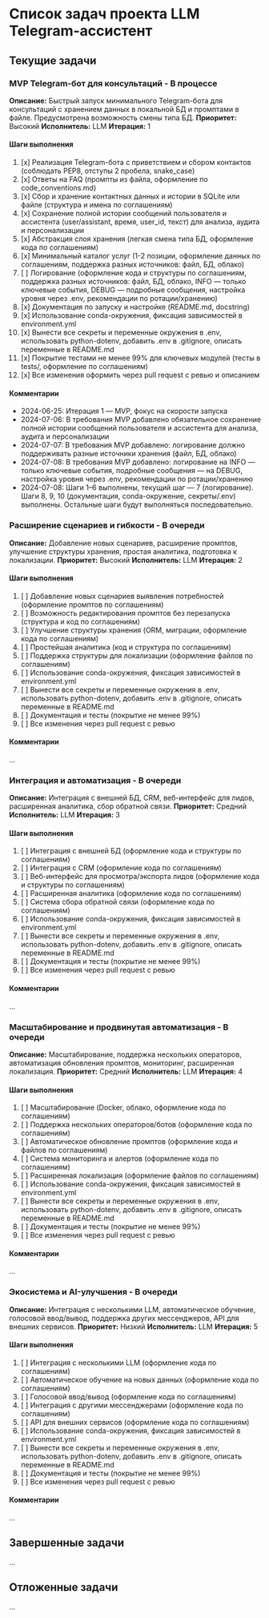 # Список задач проекта LLM Telegram-ассистент

## Текущие задачи

### MVP Telegram-бот для консультаций - В процессе
**Описание:** Быстрый запуск минимального Telegram-бота для консультаций с хранением данных в локальной БД и промптами в файле. Предусмотрена возможность смены типа БД.
**Приоритет:** Высокий
**Исполнитель:** LLM
**Итерация:** 1

#### Шаги выполнения
1. [x] Реализация Telegram-бота с приветствием и сбором контактов (соблюдать PEP8, отступы 2 пробела, snake_case)
2. [x] Ответы на FAQ (промпты из файла, оформление по code_conventions.md)
3. [x] Сбор и хранение контактных данных и истории в SQLite или файле (структура и имена по соглашениям)
4. [x] Сохранение полной истории сообщений пользователя и ассистента (user/assistant, время, user_id, текст) для анализа, аудита и персонализации
5. [x] Абстракция слоя хранения (легкая смена типа БД, оформление кода по соглашениям)
6. [x] Минимальный каталог услуг (1-2 позиции, оформление данных по соглашениям, поддержка разных источников: файл, БД, облако)
7. [ ] Логирование (оформление кода и структуры по соглашениям, поддержка разных источников: файл, БД, облако, INFO — только ключевые события, DEBUG — подробные сообщения, настройка уровня через .env, рекомендации по ротации/хранению)
8. [x] Документация по запуску и настройке (README.md, docstring)
9. [x] Использование conda-окружения, фиксация зависимостей в environment.yml
10. [x] Вынести все секреты и переменные окружения в .env, использовать python-dotenv, добавить .env в .gitignore, описать переменные в README.md
11. [x] Покрытие тестами не менее 99% для ключевых модулей (тесты в tests/, оформление по соглашениям)
12. [x] Все изменения оформить через pull request с ревью и описанием

#### Комментарии
- 2024-06-25: Итерация 1 — MVP, фокус на скорости запуска
- 2024-07-06: В требования MVP добавлено обязательное сохранение полной истории сообщений пользователя и ассистента для анализа, аудита и персонализации
- 2024-07-07: В требования MVP добавлено: логирование должно поддерживать разные источники хранения (файл, БД, облако)
- 2024-07-08: В требования MVP добавлено: логирование на INFO — только ключевые события, подробные сообщения — на DEBUG, настройка уровня через .env, рекомендации по ротации/хранению
- 2024-07-08: Шаги 1–6 выполнены, текущий шаг — 7 (логирование). Шаги 8, 9, 10 (документация, conda-окружение, секреты/.env) выполнены. Остальные шаги будут выполняться последовательно.

### Расширение сценариев и гибкости - В очереди
**Описание:** Добавление новых сценариев, расширение промптов, улучшение структуры хранения, простая аналитика, подготовка к локализации.
**Приоритет:** Высокий
**Исполнитель:** LLM
**Итерация:** 2

#### Шаги выполнения
1. [ ] Добавление новых сценариев выявления потребностей (оформление промптов по соглашениям)
2. [ ] Возможность редактирования промптов без перезапуска (структура и код по соглашениям)
3. [ ] Улучшение структуры хранения (ORM, миграции, оформление кода по соглашениям)
4. [ ] Простейшая аналитика (код и структура по соглашениям)
5. [ ] Поддержка структуры для локализации (оформление файлов по соглашениям)
6. [ ] Использование conda-окружения, фиксация зависимостей в environment.yml
7. [ ] Вынести все секреты и переменные окружения в .env, использовать python-dotenv, добавить .env в .gitignore, описать переменные в README.md
8. [ ] Документация и тесты (покрытие не менее 99%)
9. [ ] Все изменения через pull request с ревью

#### Комментарии
...

### Интеграция и автоматизация - В очереди
**Описание:** Интеграция с внешней БД, CRM, веб-интерфейс для лидов, расширенная аналитика, сбор обратной связи.
**Приоритет:** Средний
**Исполнитель:** LLM
**Итерация:** 3

#### Шаги выполнения
1. [ ] Интеграция с внешней БД (оформление кода и структуры по соглашениям)
2. [ ] Интеграция с CRM (оформление кода по соглашениям)
3. [ ] Веб-интерфейс для просмотра/экспорта лидов (оформление кода и структуры по соглашениям)
4. [ ] Расширенная аналитика (оформление кода по соглашениям)
5. [ ] Система сбора обратной связи (оформление кода по соглашениям)
6. [ ] Использование conda-окружения, фиксация зависимостей в environment.yml
7. [ ] Вынести все секреты и переменные окружения в .env, использовать python-dotenv, добавить .env в .gitignore, описать переменные в README.md
8. [ ] Документация и тесты (покрытие не менее 99%)
9. [ ] Все изменения через pull request с ревью

#### Комментарии
...

### Масштабирование и продвинутая автоматизация - В очереди
**Описание:** Масштабирование, поддержка нескольких операторов, автоматизация обновления промптов, мониторинг, расширенная локализация.
**Приоритет:** Средний
**Исполнитель:** LLM
**Итерация:** 4

#### Шаги выполнения
1. [ ] Масштабирование (Docker, облако, оформление кода по соглашениям)
2. [ ] Поддержка нескольких операторов/ботов (оформление кода по соглашениям)
3. [ ] Автоматическое обновление промптов (оформление кода и файлов по соглашениям)
4. [ ] Система мониторинга и алертов (оформление кода по соглашениям)
5. [ ] Расширенная локализация (оформление файлов по соглашениям)
6. [ ] Использование conda-окружения, фиксация зависимостей в environment.yml
7. [ ] Вынести все секреты и переменные окружения в .env, использовать python-dotenv, добавить .env в .gitignore, описать переменные в README.md
8. [ ] Документация и тесты (покрытие не менее 99%)
9. [ ] Все изменения через pull request с ревью

#### Комментарии
...

### Экосистема и AI-улучшения - В очереди
**Описание:** Интеграция с несколькими LLM, автоматическое обучение, голосовой ввод/вывод, поддержка других мессенджеров, API для внешних сервисов.
**Приоритет:** Низкий
**Исполнитель:** LLM
**Итерация:** 5

#### Шаги выполнения
1. [ ] Интеграция с несколькими LLM (оформление кода по соглашениям)
2. [ ] Автоматическое обучение на новых данных (оформление кода по соглашениям)
3. [ ] Голосовой ввод/вывод (оформление кода по соглашениям)
4. [ ] Интеграция с другими мессенджерами (оформление кода по соглашениям)
5. [ ] API для внешних сервисов (оформление кода по соглашениям)
6. [ ] Использование conda-окружения, фиксация зависимостей в environment.yml
7. [ ] Вынести все секреты и переменные окружения в .env, использовать python-dotenv, добавить .env в .gitignore, описать переменные в README.md
8. [ ] Документация и тесты (покрытие не менее 99%)
9. [ ] Все изменения через pull request с ревью

#### Комментарии
...

## Завершенные задачи

...

## Отложенные задачи

... 